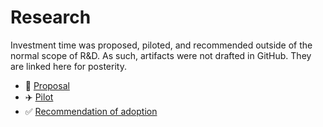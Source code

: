 # Research

Investment time was proposed, piloted, and recommended outside of the normal
scope of R&D. As such, artifacts were not drafted in GitHub. They are linked
here for posterity.

- 🤔 [Proposal](https://docs.google.com/document/d/1HXm9r4afnQGgz3CcddryoS2Al-YqU6I__1zuGtqhr3I/edit?usp=sharing)
- ✈️ [Pilot](https://docs.google.com/document/d/1lY2qY2X23L8gMiPTRXrUp_f-6AkdTg0saTl3MgzsCWY/edit?usp=sharing)
- ✅ [Recommendation of adoption](https://docs.google.com/document/d/1HXm9r4afnQGgz3CcddryoS2Al-YqU6I__1zuGtqhr3I/edit?usp=sharing)
